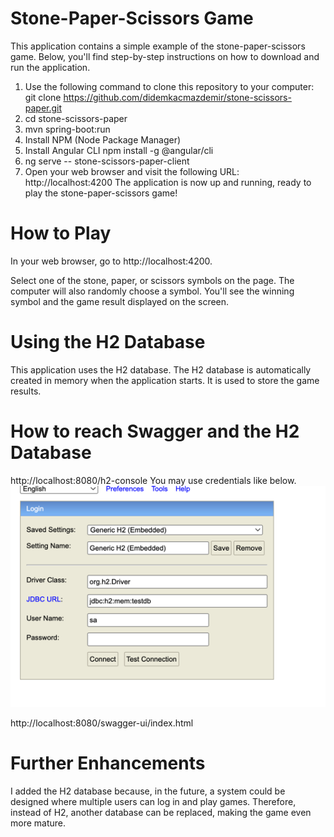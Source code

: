 # Stone-Paper-Scissors Game 
This application contains a simple example of the stone-paper-scissors game. Below, you'll find step-by-step instructions on how to download and run the application.
1. Use the following command to clone this repository to your computer:
git clone https://github.com/didemkacmazdemir/stone-scissors-paper.git
2. cd stone-scissors-paper
3. mvn spring-boot:run
4. Install NPM (Node Package Manager)
5. Install Angular CLI
   npm install -g @angular/cli
6. ng serve -- stone-scissors-paper-client
7. Open your web browser and visit the following URL: http://localhost:4200
   The application is now up and running, ready to play the stone-paper-scissors game!

# How to Play
In your web browser, go to http://localhost:4200.

Select one of the stone, paper, or scissors symbols on the page. The computer will also randomly choose a symbol.
You'll see the winning symbol and the game result displayed on the screen.

# Using the H2 Database
This application uses the H2 database. The H2 database is automatically created in memory when the application starts. It is used to store the game results.

# How to reach Swagger and the H2 Database
http://localhost:8080/h2-console
You may use credentials like below.
![img.png](img.png)

http://localhost:8080/swagger-ui/index.html

# Further Enhancements
I added the H2 database because, in the future, a system could be designed where multiple users can log in and play games. Therefore, instead of H2, another database can be replaced, making the game even more mature.



